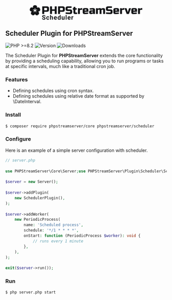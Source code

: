 <p align="center">
  <picture>
    <source media="(prefers-color-scheme: dark)" srcset="https://raw.githubusercontent.com/phpstreamserver/.github/refs/heads/main/assets/phpss_scheduler_light.svg">
    <img alt="PHPStreamServer logo" align="center" width="70%" src="https://raw.githubusercontent.com/phpstreamserver/.github/refs/heads/main/assets/phpss_scheduler_dark.svg">
  </picture>
</p>

## Scheduler Plugin for PHPStreamServer
![PHP >=8.2](https://img.shields.io/badge/PHP->=8.2-777bb3.svg)
![Version](https://img.shields.io/github/v/tag/phpstreamserver/scheduler?label=Version&filter=v*.*.*&sort=semver&color=374151)
![Downloads](https://img.shields.io/packagist/dt/phpstreamserver/scheduler?label=Downloads&color=f28d1a)

The Scheduler Plugin for **PHPStreamServer** extends the core functionality by providing a scheduling capability,
allowing you to run programs or tasks at specific intervals, much like a traditional cron job.

### Features
 - Defining schedules using cron syntax.
 - Defining schedules using relative date format as supported by \DateInterval.

### Install
```bash
$ composer require phpstreamserver/core phpstreamserver/scheduler
```

### Configure
Here is an example of a simple server configuration with scheduler.

```php
// server.php

use PHPStreamServer\Core\Server;use PHPStreamServer\Plugin\Scheduler\SchedulerPlugin;use PHPStreamServer\Plugin\Scheduler\Worker\PeriodicProcess;

$server = new Server();

$server->addPlugin(
    new SchedulerPlugin(),
);

$server->addWorker(
    new PeriodicProcess(
        name: 'Scheduled process',
        schedule: '*/1 * * * *',
        onStart: function (PeriodicProcess $worker): void {
            // runs every 1 minute
        },
    ),
);

exit($server->run());
```

### Run
```bash
$ php server.php start
```

